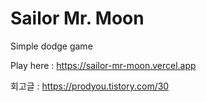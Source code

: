 # Sailor Mr. Moon
Simple dodge game

Play here : https://sailor-mr-moon.vercel.app

회고글 : https://prodyou.tistory.com/30
